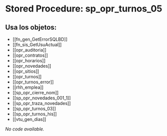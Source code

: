 # Stored Procedure: sp_opr_turnos_05

## Usa los objetos:
- [[fn_gen_GetErrorSQLBD]]
- [[fn_sis_GetUsuActual]]
- [[opr_auditoria]]
- [[opr_contratos]]
- [[opr_horarios]]
- [[opr_novedades]]
- [[opr_sitios]]
- [[opr_turnos]]
- [[opr_turnos_error]]
- [[rhh_emplea]]
- [[sp_opr_cierre_nom]]
- [[sp_opr_novedades_001_1]]
- [[sp_opr_traza_novedades]]
- [[sp_opr_turnos_03]]
- [[sp_opr_turnos_his]]
- [[vtu_gen_dias]]

*No code available.*
